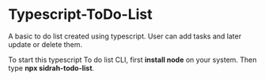 # Typescript-ToDo-List

A basic to do list created using typescript.
User can add tasks and later update or delete them.

To start this typescript To do list CLI, first **install node** on your system.
Then type **npx sidrah-todo-list**.
